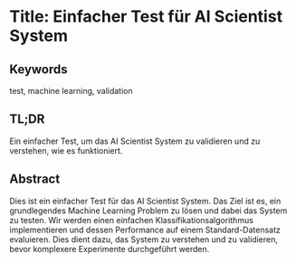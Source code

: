 # Title: Einfacher Test für AI Scientist System

## Keywords
test, machine learning, validation

## TL;DR
Ein einfacher Test, um das AI Scientist System zu validieren und zu verstehen, wie es funktioniert.

## Abstract
Dies ist ein einfacher Test für das AI Scientist System. Das Ziel ist es, ein grundlegendes Machine Learning Problem zu lösen und dabei das System zu testen. Wir werden einen einfachen Klassifikationsalgorithmus implementieren und dessen Performance auf einem Standard-Datensatz evaluieren. Dies dient dazu, das System zu verstehen und zu validieren, bevor komplexere Experimente durchgeführt werden.